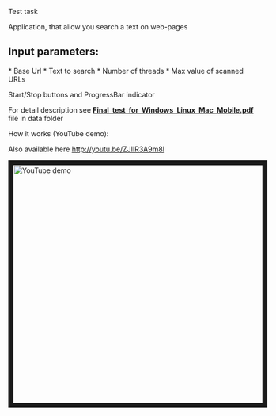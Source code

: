 Test task

Application, that allow you search a text on web-pages
<h2>Input parameters:</h2>
* Base Url
* Text to search
* Number of threads
* Max value of scanned URLs

Start/Stop buttons and ProgressBar indicator

For detail description see <a href="../../raw/master/data/Final_test_for_Windows_Linux_Mac_Mobile.pdf"><b>Final_test_for_Windows_Linux_Mac_Mobile.pdf</b></a> file in data folder

How it works (YouTube demo):

Also available here http://youtu.be/ZJIlR3A9m8I

<a href="http://www.youtube.com/watch?feature=player_embedded&v=ZJIlR3A9m8I
" target="_blank"><img src="http://img.youtube.com/vi/ZJIlR3A9m8I/0.jpg"
alt="YouTube demo" width="640" height="480" border="10" /></a>